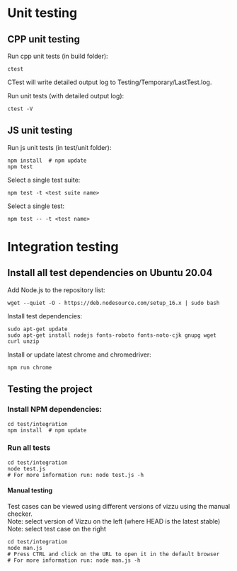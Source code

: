# Unit testing

## CPP unit testing

Run cpp unit tests (in build folder):

```
ctest
```

CTest will write detailed output log to Testing/Temporary/LastTest.log.

Run unit tests (with detailed output log):

```
ctest -V
```

## JS unit testing

Run js unit tests (in test/unit folder):

```
npm install  # npm update
npm test
```

Select a single test suite:

```
npm test -t <test suite name>
```

Select a single test:

```
npm test -- -t <test name>
```

# Integration testing

## Install all test dependencies on Ubuntu 20.04

Add Node.js to the repository list:

```
wget --quiet -O - https://deb.nodesource.com/setup_16.x | sudo bash
```

Install test dependencies:

```
sudo apt-get update
sudo apt-get install nodejs fonts-roboto fonts-noto-cjk gnupg wget curl unzip
```

Install or update latest chrome and chromedriver:

```
npm run chrome
```

## Testing the project

### Install NPM dependencies:

```
cd test/integration
npm install  # npm update
```

### Run all tests

```
cd test/integration
node test.js
# For more information run: node test.js -h
```

#### Manual testing

Test cases can be viewed using different versions of vizzu using the manual checker.\
Note: select version of Vizzu on the left (where HEAD is the latest stable)\
Note: select test case on the right

```
cd test/integration
node man.js
# Press CTRL and click on the URL to open it in the default browser
# For more information run: node man.js -h
```
